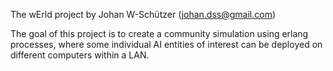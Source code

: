 The wErld project by Johan W-Schützer (johan.dss@gmail.com)

The goal of this project is to create a community simulation using erlang processes, where
some individual AI entities of interest can be deployed on different computers within a LAN.

